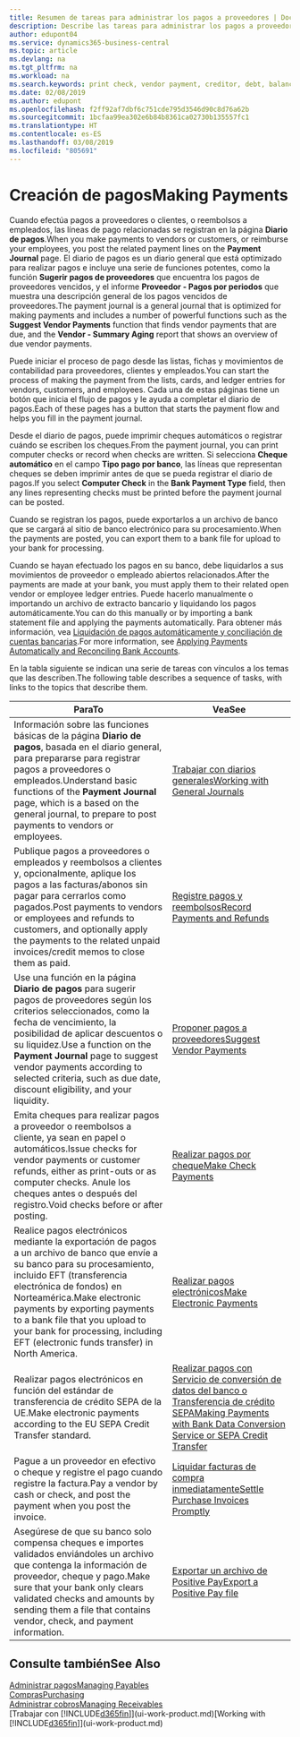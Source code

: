 ```yaml
---
title: Resumen de tareas para administrar los pagos a proveedores | Documentos de Microsoft
description: Describe las tareas para administrar los pagos a proveedores o acreedores, incluido el registro de líneas de pago, y obtener un resumen de saldo vencido.
author: edupont04
ms.service: dynamics365-business-central
ms.topic: article
ms.devlang: na
ms.tgt_pltfrm: na
ms.workload: na
ms.search.keywords: print check, vendor payment, creditor, debt, balance due, AP
ms.date: 02/08/2019
ms.author: edupont
ms.openlocfilehash: f2ff92af7dbf6c751cde795d3546d90c8d76a62b
ms.sourcegitcommit: 1bcfaa99ea302e6b84b8361ca02730b135557fc1
ms.translationtype: HT
ms.contentlocale: es-ES
ms.lasthandoff: 03/08/2019
ms.locfileid: "805691"
---
```

# <a name="making-payments"></a><span data-ttu-id="6d66d-103">Creación de pagos</span><span class="sxs-lookup"><span data-stu-id="6d66d-103">Making Payments</span></span>

<span data-ttu-id="6d66d-104">Cuando efectúa pagos a proveedores o clientes, o reembolsos a empleados, las líneas de pago relacionadas se registran en la página **Diario de pagos**.</span><span class="sxs-lookup"><span data-stu-id="6d66d-104">When you make payments to vendors or customers, or reimburse your employees, you post the related payment lines on the **Payment Journal** page.</span></span> <span data-ttu-id="6d66d-105">El diario de pagos es un diario general que está optimizado para realizar pagos e incluye una serie de funciones potentes, como la función **Sugerir pagos de proveedores** que encuentra los pagos de proveedores vencidos, y el informe **Proveedor - Pagos por periodos** que muestra una descripción general de los pagos vencidos de proveedores.</span><span class="sxs-lookup"><span data-stu-id="6d66d-105">The payment journal is a general journal that is optimized for making payments and includes a number of powerful functions such as the **Suggest Vendor Payments** function that finds vendor payments that are due, and the **Vendor - Summary Aging** report that shows an overview of due vendor payments.</span></span>  

<span data-ttu-id="6d66d-106">Puede iniciar el proceso de pago desde las listas, fichas y movimientos de contabilidad para proveedores, clientes y empleados.</span><span class="sxs-lookup"><span data-stu-id="6d66d-106">You can start the process of making the payment from the lists, cards, and ledger entries for vendors, customers, and employees.</span></span> <span data-ttu-id="6d66d-107">Cada una de estas páginas tiene un botón que inicia el flujo de pagos y le ayuda a completar el diario de pagos.</span><span class="sxs-lookup"><span data-stu-id="6d66d-107">Each of these pages has a button that starts the payment flow and helps you fill in the payment journal.</span></span>  

<span data-ttu-id="6d66d-108">Desde el diario de pagos, puede imprimir cheques automáticos o registrar cuándo se escriben los cheques.</span><span class="sxs-lookup"><span data-stu-id="6d66d-108">From the payment journal, you can print computer checks or record when checks are written.</span></span> <span data-ttu-id="6d66d-109">Si selecciona **Cheque automático** en el campo **Tipo pago por banco**, las líneas que representan cheques se deben imprimir antes de que se pueda registrar el diario de pagos.</span><span class="sxs-lookup"><span data-stu-id="6d66d-109">If you select **Computer Check** in the **Bank Payment Type** field, then any lines representing checks must be printed before the payment journal can be posted.</span></span>

<span data-ttu-id="6d66d-110">Cuando se registran los pagos, puede exportarlos a un archivo de banco que se cargará al sitio de banco electrónico para su procesamiento.</span><span class="sxs-lookup"><span data-stu-id="6d66d-110">When the payments are posted, you can export them to a bank file for upload to your bank for processing.</span></span>

<span data-ttu-id="6d66d-111">Cuando se hayan efectuado los pagos en su banco, debe liquidarlos a sus movimientos de proveedor o empleado abiertos relacionados.</span><span class="sxs-lookup"><span data-stu-id="6d66d-111">After the payments are made at your bank, you must apply them to their related open vendor or employee ledger entries.</span></span> <span data-ttu-id="6d66d-112">Puede hacerlo manualmente o importando un archivo de extracto bancario y liquidando los pagos automáticamente.</span><span class="sxs-lookup"><span data-stu-id="6d66d-112">You can do this manually or by importing a bank statement file and applying the payments automatically.</span></span> <span data-ttu-id="6d66d-113">Para obtener más información, vea [Liquidación de pagos automáticamente y conciliación de cuentas bancarias](receivables-apply-payments-auto-reconcile-bank-accounts.md).</span><span class="sxs-lookup"><span data-stu-id="6d66d-113">For more information, see [Applying Payments Automatically and Reconciling Bank Accounts](receivables-apply-payments-auto-reconcile-bank-accounts.md).</span></span>

<span data-ttu-id="6d66d-114">En la tabla siguiente se indican una serie de tareas con vínculos a los temas que las describen.</span><span class="sxs-lookup"><span data-stu-id="6d66d-114">The following table describes a sequence of tasks, with links to the topics that describe them.</span></span>

| <span data-ttu-id="6d66d-115">Para</span><span class="sxs-lookup"><span data-stu-id="6d66d-115">To</span></span> | <span data-ttu-id="6d66d-116">Vea</span><span class="sxs-lookup"><span data-stu-id="6d66d-116">See</span></span> |
| --- | --- |
|<span data-ttu-id="6d66d-117">Información sobre las funciones básicas de la página **Diario de pagos**, basada en el diario general, para prepararse para registrar pagos a proveedores o empleados.</span><span class="sxs-lookup"><span data-stu-id="6d66d-117">Understand basic functions of the **Payment Journal** page, which is a based on the general journal, to prepare to post payments to vendors or employees.</span></span>|[<span data-ttu-id="6d66d-118">Trabajar con diarios generales</span><span class="sxs-lookup"><span data-stu-id="6d66d-118">Working with General Journals</span></span>](ui-work-general-journals.md)|
|<span data-ttu-id="6d66d-119">Publique pagos a proveedores o empleados y reembolsos a clientes y, opcionalmente, aplique los pagos a las facturas/abonos sin pagar para cerrarlos como pagados.</span><span class="sxs-lookup"><span data-stu-id="6d66d-119">Post payments to vendors or employees and refunds to customers, and optionally apply the payments to the related unpaid invoices/credit memos to close them as paid.</span></span>|[<span data-ttu-id="6d66d-120">Registre pagos y reembolsos</span><span class="sxs-lookup"><span data-stu-id="6d66d-120">Record Payments and Refunds</span></span>](payables-how-post-payments-refunds.md)|
| <span data-ttu-id="6d66d-121">Use una función en la página **Diario de pagos** para sugerir pagos de proveedores según los criterios seleccionados, como la fecha de vencimiento, la posibilidad de aplicar descuentos o su liquidez.</span><span class="sxs-lookup"><span data-stu-id="6d66d-121">Use a function on the **Payment Journal** page to suggest vendor payments according to selected criteria, such as due date, discount eligibility, and your liquidity.</span></span> |[<span data-ttu-id="6d66d-122">Proponer pagos a proveedores</span><span class="sxs-lookup"><span data-stu-id="6d66d-122">Suggest Vendor Payments</span></span>](payables-how-suggest-vendor-payments.md) |
| <span data-ttu-id="6d66d-123">Emita cheques para realizar pagos a proveedor o reembolsos a cliente, ya sean en papel o automáticos.</span><span class="sxs-lookup"><span data-stu-id="6d66d-123">Issue checks for vendor payments or customer refunds, either as print-outs or as computer checks.</span></span> <span data-ttu-id="6d66d-124">Anule los cheques antes o después del registro.</span><span class="sxs-lookup"><span data-stu-id="6d66d-124">Void checks before or after posting.</span></span> |[<span data-ttu-id="6d66d-125">Realizar pagos por cheque</span><span class="sxs-lookup"><span data-stu-id="6d66d-125">Make Check Payments</span></span>](payables-how-work-checks.md) |
|<span data-ttu-id="6d66d-126">Realice pagos electrónicos mediante la exportación de pagos a un archivo de banco que envíe a su banco para su procesamiento, incluido EFT (transferencia electrónica de fondos) en Norteamérica.</span><span class="sxs-lookup"><span data-stu-id="6d66d-126">Make electronic payments by exporting payments to a bank file that you upload to your bank for processing, including EFT (electronic funds transfer) in North America.</span></span> |[<span data-ttu-id="6d66d-127">Realizar pagos electrónicos</span><span class="sxs-lookup"><span data-stu-id="6d66d-127">Make Electronic Payments</span></span>](payables-how-export-payments-bank-file.md)|
|<span data-ttu-id="6d66d-128">Realizar pagos electrónicos en función del estándar de transferencia de crédito SEPA de la UE.</span><span class="sxs-lookup"><span data-stu-id="6d66d-128">Make electronic payments according to the EU SEPA Credit Transfer standard.</span></span>|[<span data-ttu-id="6d66d-129">Realizar pagos con Servicio de conversión de datos del banco o Transferencia de crédito SEPA</span><span class="sxs-lookup"><span data-stu-id="6d66d-129">Making Payments with Bank Data Conversion Service or SEPA Credit Transfer</span></span>](finance-make-payments-with-bank-data-conversion-service-or-sepa-credit-transfer.md)|
| <span data-ttu-id="6d66d-130">Pague a un proveedor en efectivo o cheque y registre el pago cuando registre la factura.</span><span class="sxs-lookup"><span data-stu-id="6d66d-130">Pay a vendor by cash or check, and post the payment when you post the invoice.</span></span> |[<span data-ttu-id="6d66d-131">Liquidar facturas de compra inmediatamente</span><span class="sxs-lookup"><span data-stu-id="6d66d-131">Settle Purchase Invoices Promptly</span></span>](finance-how-to-settle-purchase-invoices-promptly.md) |
| <span data-ttu-id="6d66d-132">Asegúrese de que su banco solo compensa cheques e importes validados enviándoles un archivo que contenga la información de proveedor, cheque y pago.</span><span class="sxs-lookup"><span data-stu-id="6d66d-132">Make sure that your bank only clears validated checks and amounts by sending them a file that contains vendor, check, and payment information.</span></span> |[<span data-ttu-id="6d66d-133">Exportar un archivo de Positive Pay</span><span class="sxs-lookup"><span data-stu-id="6d66d-133">Export a Positive Pay file</span></span>](finance-how-positive-pay.md) |

## <a name="see-also"></a><span data-ttu-id="6d66d-134">Consulte también</span><span class="sxs-lookup"><span data-stu-id="6d66d-134">See Also</span></span>
[<span data-ttu-id="6d66d-135">Administrar pagos</span><span class="sxs-lookup"><span data-stu-id="6d66d-135">Managing Payables</span></span>](payables-manage-payables.md)  
[<span data-ttu-id="6d66d-136">Compras</span><span class="sxs-lookup"><span data-stu-id="6d66d-136">Purchasing</span></span>](purchasing-manage-purchasing.md)  
[<span data-ttu-id="6d66d-137">Administrar cobros</span><span class="sxs-lookup"><span data-stu-id="6d66d-137">Managing Receivables</span></span>](receivables-manage-receivables.md)  
<span data-ttu-id="6d66d-138">[Trabajar con [!INCLUDE[d365fin](includes/d365fin_md.md)]](ui-work-product.md)</span><span class="sxs-lookup"><span data-stu-id="6d66d-138">[Working with [!INCLUDE[d365fin](includes/d365fin_md.md)]](ui-work-product.md)</span></span>  
